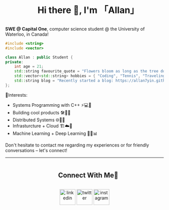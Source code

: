 <div id="user-content-toc" align="center">
  <ul align="center">
    <summary><h1 style="display: inline-block">Hi there 👋, I'm 「Allan」 </h1></summary>
  </ul>
</div>


**SWE @ Capital One**, computer science student @ the University of Waterloo, in Canada!

```Cpp
#include <string>
#include <vector>

class Allan : public Student {
private:
    int age = 21;
    std::string favourite_quote = "Flowers bloom as long as the tree doesn't give in to the wind";
    std::vector<std::string> hobbies = { "Coding", "Tennis", "Traveling" };
    std::string blog = "Recently started a blog: https://allan7yin.github.io/";
};
```

🌱Interests:
* Systems Programming with C++ ⚡💻💪
* Building cool products 🛠️🚀😎
* Distributed Systems 🌐🔗📡
* Infrasturcture + Cloud 🏗️☁️🔧
* Machine Learning + Deep Learning 🤖🧠📊

Don't hesitate to contact me regarding my experiences or for friendly conversations – let's connect!
 
<hr> 
<div id="user-content-toc">
  <ul align="center">
    <summary><h2 style="display: inline-block">Connect With Me🤝</h2></summary>
  </ul>
</div>

<div align="center">
  <a href="https://www.linkedin.com/in/allan-yin/" target="blank" style="display: inline-block"><img align="center" src="https://user-images.githubusercontent.com/74038190/235294012-0a55e343-37ad-4b0f-924f-c8431d9d2483.gif" alt="linkedin" height="50" width="50" /></a>
  <a href="https://twitter.com/AllanYin10" target="blank" style="display: inline-block"><img align="center" src="https://user-images.githubusercontent.com/74038190/235294011-b8074c31-9097-4a65-a594-4151b58743a8.gif" alt="twitter" height="50" width="50" /></a> 
<a href="https://www.instagram.com/_allanyinn/" target="blank" style="display: inline-block"><img align="center" src="https://user-images.githubusercontent.com/74038190/235294013-a33e5c43-a01c-43f6-b44d-a406d8b4ab75.gif" alt="instagram" height="50" width="50" /></a>
</div>


